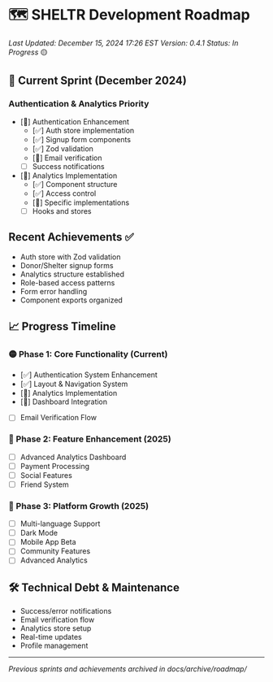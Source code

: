 # 🗺️ SHELTR Development Roadmap
*Last Updated: December 15, 2024 17:26 EST*
*Version: 0.4.1*
*Status: In Progress* 🟡

## 🚨 Current Sprint (December 2024)
### Authentication & Analytics Priority
- [🔄] Authentication Enhancement
  - [✅] Auth store implementation
  - [✅] Signup form components
  - [✅] Zod validation
  - [🔄] Email verification
  - [ ] Success notifications
- [🔄] Analytics Implementation
  - [✅] Component structure
  - [✅] Access control
  - [🔄] Specific implementations
  - [ ] Hooks and stores

## Recent Achievements ✅
- Auth store with Zod validation
- Donor/Shelter signup forms
- Analytics structure established
- Role-based access patterns
- Form error handling
- Component exports organized

## 📈 Progress Timeline

### 🟡 Phase 1: Core Functionality (Current)
- [✅] Authentication System Enhancement
- [✅] Layout & Navigation System
- [🔄] Analytics Implementation
- [🔄] Dashboard Integration
- [ ] Email Verification Flow

### 🔲 Phase 2: Feature Enhancement (2025)
- [ ] Advanced Analytics Dashboard
- [ ] Payment Processing
- [ ] Social Features
- [ ] Friend System

### 🔲 Phase 3: Platform Growth (2025)
- [ ] Multi-language Support
- [ ] Dark Mode
- [ ] Mobile App Beta
- [ ] Community Features
- [ ] Advanced Analytics

## 🛠️ Technical Debt & Maintenance
- Success/error notifications
- Email verification flow
- Analytics store setup
- Real-time updates
- Profile management

---
*Previous sprints and achievements archived in docs/archive/roadmap/*
